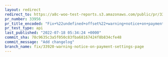 ```yaml
---
layout: redirect
redirect_to: https://a8c-woo-test-reports.s3.amazonaws.com/public/pr/33956/api/index.html
pr_number: 33956
pr_title_encoded: "Fix+%22undefined+offset%22+warning+notice+on+payment+settings+page"
pr_test_type: api
last_published: "2022-07-18 05:34:24 +0000"
commit_sha: 78c9635c3a5f050c83fba68167424f8b834cfe48
commit_message: "Add changelog"
branch_name: fix/33920-warning-notice-on-payment-settings-page
---
```

